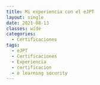 ```yaml
---
title: Mi experiencia con el eJPT
layout: single
date: 2021-08-13
classes: wide
categories:
  - Certificaciones
tags:
  - eJPT
  - Certificaciones
  - Experiencia
  - certificacion
  - e learning security
---
```


